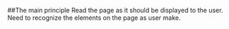 ##The main principle
Read the page as it should be displayed to the user. Need to recognize the elements on the page as user make.

